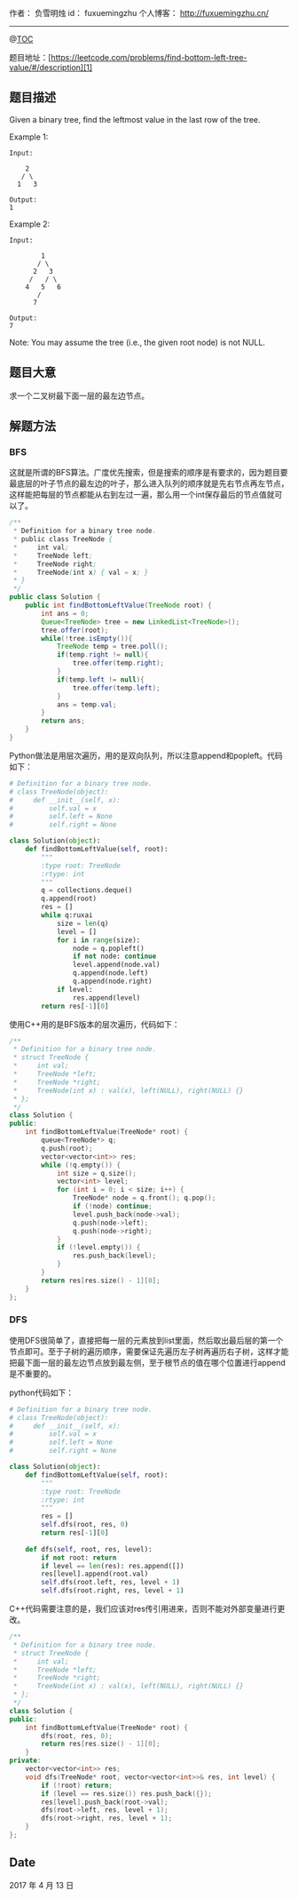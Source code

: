 
作者： 负雪明烛
id：	fuxuemingzhu
个人博客：	http://fuxuemingzhu.cn/

---
@[TOC](目录)

题目地址：[https://leetcode.com/problems/find-bottom-left-tree-value/#/description][1]


## 题目描述


Given a binary tree, find the leftmost value in the last row of the tree.

Example 1:

	Input:
	
	    2
	   / \
	  1   3
	
	Output:
	1

Example 2: 

	Input:
	
	        1
	       / \
	      2   3
	     /   / \
	    4   5   6
	       /
	      7
	
	Output:
	7

Note: You may assume the tree (i.e., the given root node) is not NULL.

## 题目大意

求一个二叉树最下面一层的最左边节点。

## 解题方法

### BFS

这就是所谓的BFS算法。广度优先搜索，但是搜索的顺序是有要求的，因为题目要最底层的叶子节点的最左边的叶子，那么进入队列的顺序就是先右节点再左节点，这样能把每层的节点都能从右到左过一遍，那么用一个int保存最后的节点值就可以了。

```java
/**
 * Definition for a binary tree node.
 * public class TreeNode {
 *     int val;
 *     TreeNode left;
 *     TreeNode right;
 *     TreeNode(int x) { val = x; }
 * }
 */
public class Solution {
    public int findBottomLeftValue(TreeNode root) {
        int ans = 0;
        Queue<TreeNode> tree = new LinkedList<TreeNode>();
        tree.offer(root);
        while(!tree.isEmpty()){
            TreeNode temp = tree.poll();
            if(temp.right != null){
                tree.offer(temp.right);
            }
            if(temp.left != null){
                tree.offer(temp.left);
            }
            ans = temp.val;
        }
        return ans;
    }
}
```

Python做法是用层次遍历，用的是双向队列，所以注意append和popleft。代码如下：

```python
# Definition for a binary tree node.
# class TreeNode(object):
#     def __init__(self, x):
#         self.val = x
#         self.left = None
#         self.right = None

class Solution(object):
    def findBottomLeftValue(self, root):
        """
        :type root: TreeNode
        :rtype: int
        """
        q = collections.deque()
        q.append(root)
        res = []
        while q:ruxai
            size = len(q)
            level = []
            for i in range(size):
                node = q.popleft()
                if not node: continue
                level.append(node.val)
                q.append(node.left)
                q.append(node.right)
            if level:
                res.append(level)
        return res[-1][0]
```

使用C++用的是BFS版本的层次遍历，代码如下：

```cpp
/**
 * Definition for a binary tree node.
 * struct TreeNode {
 *     int val;
 *     TreeNode *left;
 *     TreeNode *right;
 *     TreeNode(int x) : val(x), left(NULL), right(NULL) {}
 * };
 */
class Solution {
public:
    int findBottomLeftValue(TreeNode* root) {
        queue<TreeNode*> q;
        q.push(root);
        vector<vector<int>> res;
        while (!q.empty()) {
            int size = q.size();
            vector<int> level;
            for (int i = 0; i < size; i++) {
                TreeNode* node = q.front(); q.pop();
                if (!node) continue;
                level.push_back(node->val);
                q.push(node->left);
                q.push(node->right);
            }
            if (!level.empty()) {
                res.push_back(level);
            }
        }
        return res[res.size() - 1][0];
    }
};
```

### DFS

使用DFS很简单了，直接把每一层的元素放到list里面，然后取出最后层的第一个节点即可。至于子树的遍历顺序，需要保证先遍历左子树再遍历右子树，这样才能把最下面一层的最左边节点放到最左侧，至于根节点的值在哪个位置进行append是不重要的。

python代码如下：

```python
# Definition for a binary tree node.
# class TreeNode(object):
#     def __init__(self, x):
#         self.val = x
#         self.left = None
#         self.right = None

class Solution(object):
    def findBottomLeftValue(self, root):
        """
        :type root: TreeNode
        :rtype: int
        """
        res = []
        self.dfs(root, res, 0)
        return res[-1][0]
    
    def dfs(self, root, res, level):
        if not root: return
        if level == len(res): res.append([])
        res[level].append(root.val)
        self.dfs(root.left, res, level + 1)
        self.dfs(root.right, res, level + 1)
```

C++代码需要注意的是，我们应该对res传引用进来，否则不能对外部变量进行更改。

```cpp
/**
 * Definition for a binary tree node.
 * struct TreeNode {
 *     int val;
 *     TreeNode *left;
 *     TreeNode *right;
 *     TreeNode(int x) : val(x), left(NULL), right(NULL) {}
 * };
 */
class Solution {
public:
    int findBottomLeftValue(TreeNode* root) {
        dfs(root, res, 0);
        return res[res.size() - 1][0];
    }
private:
    vector<vector<int>> res;
    void dfs(TreeNode* root, vector<vector<int>>& res, int level) {
        if (!root) return;
        if (level == res.size()) res.push_back({});
        res[level].push_back(root->val);
        dfs(root->left, res, level + 1);
        dfs(root->right, res, level + 1);
    }
};
```

## Date

2017 年 4 月 13 日 


  [1]: https://leetcode.com/problems/find-bottom-left-tree-value/#/description
